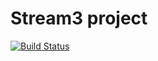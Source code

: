 # Stream3 project

[![Build Status](https://travis-ci.org/heldervieira26/kambolife.svg?branch=master)](https://travis-ci.org/heldervieira26/kambolife)